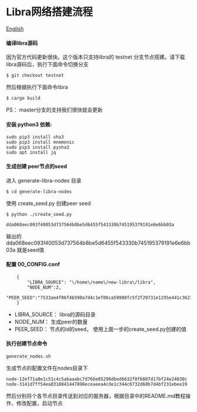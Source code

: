 

# Libra网络搭建流程

[English](README.md)

#### 编译libra源码

因为官方代码更新很快。这个版本只支持libra的 testnet 分支节点搭建。请下载libra源码后，执行下面命令切换分支

    $ git checkout testnet
    
然后根据执行下面命令libra

    $ cargo build

PS： master分支的支持我们很快就会更新


#### 安装 python3 依赖:

	sudo pip3 install sha3
	sudo pip3 install mnemonic
	sudo pip3 install pysha3
	sudo apt install jq


#### 生成创建 peer节点的seed

进入 generate-libra-nodes 目录

    $ cd generate-libra-nodes

使用 create_seed.py 创建peer seed

	$ python ./create_seed.py
	
	dda068eec093f40053d737564b8be5d6455f543330b745195379191e6e6bb03a

输出的dda068eec093f40053d737564b8be5d6455f543330b745195379191e6e6bb03a 就是seed值

#### 配置 00_CONFIG.conf

        {
            "LIBRA_SOURCE": "\/home\/name\/new-libra\/libra",
            "NODE_NUM":2,
            "PEER_SEED":"7533ae4f06f4b590a7d4c1ef06ca59998fc5f2f20731e1295e441c36277d4e32"
        }


- LIBRA_SOURCE： libra的源码目录
- NODE_NUM： 生成peer的数量
- PEER_SEED： 节点的id的seed， 使用上面一步的create_seed.py创建的值

#### 执行创建节点命令

	generate_nodes.sh

生成节点的配置文件在nodes目录下

    node-12ef71a8e1c51c4c5abaaabc7d76be85296dbed6632f8f6087d17bf24e24030c
    node-3141d7ff54ea8318041447898eceaeea4cde1c344c6732d60b7d4bf231ebee19

然后分别将个各节点目录传送到对应的服务器，根据目录中的README.md教程操作，修改配置，启动节点
